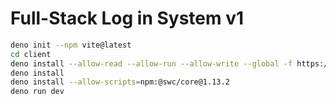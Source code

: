 # Full-Stack Log in System v1

```bash
deno init --npm vite@latest
cd client
deno install --allow-read --allow-run --allow-write --global -f https://deno.land/x/denon/denon.ts
deno install
deno install --allow-scripts=npm:@swc/core@1.13.2
deno run dev
```